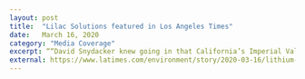 ```yaml
---
layout: post
title:  "Lilac Solutions featured in Los Angeles Times"
date:   March 16, 2020
category: "Media Coverage"
excerpt: ““David Snydacker knew going in that California’s Imperial Valley was a “graveyard for lithium extraction technologies.”… But several deep-pocketed investors think Snydacker’s technology may finally launch a new domestic clean energy industry.“
external: https://www.latimes.com/environment/story/2020-03-16/lithium-startup-lilac-solutions-bill-gates-salton-sea
---
```


